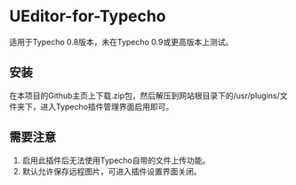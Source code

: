 UEditor-for-Typecho
===================

适用于Typecho 0.8版本，未在Typecho 0.9或更高版本上测试。

## 安装
在本项目的Github主页上下载.zip包，然后解压到网站根目录下的/usr/plugins/文件夹下，进入Typecho插件管理界面启用即可。
## 需要注意
1. 启用此插件后无法使用Typecho自带的文件上传功能。
2. 默认允许保存远程图片，可进入插件设置界面关闭。

